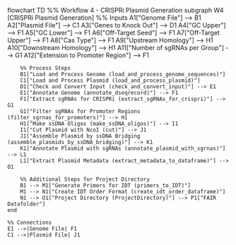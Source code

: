 flowchart TD
%% Workflow 4 - CRISPRi Plasmid Generation
subgraph W4 [CRISPRi Plasmid Generation]
%% Inputs
A1["Genome File"] --> B1
A2["Plasmid File"] --> C1
A3["Genes to Knock Out"] --> D1
A4["GC Upper"] --> F1
A5["GC Lower"] --> F1
A6["Off-Target Seed"] --> F1
A7["Off-Target Upper"] --> F1
A8["Cas Type"] --> F1
A9["Upstream Homology"] --> H1
A10["Downstream Homology"] --> H1
A11["Number of sgRNAs per Group"] --> G1
A12["Extension to Promoter Region"] --> F1

        %% Process Steps
        B1["Load and Process Genome (load_and_process_genome_sequences)"]
        C1["Load and Process Plasmid (load_and_process_plasmid)"]
        D1["Check and Convert Input (check_and_convert_input)"] --> E1
        E1["Annotate Genome (annotate_dseqrecord)"] --> F1
        F1["Extract sgRNAs for CRISPRi (extract_sgRNAs_for_crispri)"] --> G1
        G1["Filter sgRNAs for Promoter Regions (filter_sgrnas_for_promoters)"] --> H1
        H1["Make ssDNA Oligos (make_ssDNA_oligos)"] --> I1
        I1["Cut Plasmid with NcoI (cut)"] --> J1
        J1["Assemble Plasmid by ssDNA Bridging (assemble_plasmids_by_ssDNA_bridging)"] --> K1
        K1["Annotate Plasmid with sgRNAs (annotate_plasmid_with_sgrnas)"] --> L1
        L1["Extract Plasmid Metadata (extract_metadata_to_dataframe)"] --> O1

        %% Additional Steps for Project Directory
        B1 --> M1["Generate Primers for IDT (primers_to_IDT)"]
        M1 --> N1["Create IDT Order Format (create_idt_order_dataframe)"]
        N1 --> O1["Project Directory (ProjectDirectory)"] --> P1["FAIR Datafolder"]
    end

    %% Connections
    E1 -->|Genome File| F1
    C1 -->|Plasmid File| J1
